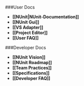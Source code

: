 ###User Docs

* **[[NUnit|NUnit-Documentation]]**
* **[[NUnit Gui]]**
* **[[VS Adapter]]**
* **[[Project Editor]]**
* **[[User FAQ]]**

###Developer Docs

 * **[[NUnit Vision]]**
 * **[[NUnit Roadmap]]**
 * **[[Team Practices]]**
 * **[[Specifications]]**
 * **[[Developer FAQ]]**
